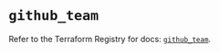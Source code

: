 # `github_team`

Refer to the Terraform Registry for docs: [`github_team`](https://registry.terraform.io/providers/integrations/github/5.43.0/docs/resources/team).

